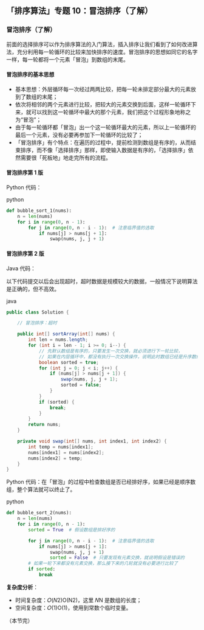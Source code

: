 ## 「排序算法」专题 10：冒泡排序（了解）

### 冒泡排序（了解）

前面的选择排序可以作为排序算法的入门算法，插入排序让我们看到了如何改进算法，充分利用每一轮循环的比较来加快排序的速度。冒泡排序的思想如同它的名字一样，每一轮都将一个元素「冒泡」到数组的末尾。

#### 冒泡排序的基本思想

- 基本思想：外层循环每一次经过两两比较，把每一轮未排定部分最大的元素放到了数组的末尾；
- 依次将相邻的两个元素进行比较，把较大的元素交换到后面，这样一轮循环下来，就可以找到这一轮循环中最大的那个元素，我们把这个过程形象地称之为“冒泡”；
- 由于每一轮循环都「冒泡」出一个这一轮循环最大的元素，所以上一轮循环的最后一个元素，没有必要再参加下一轮循环的比较了；
- 「冒泡排序」有个特点：在遍历的过程中，提前检测到数组是有序的，从而结束排序，而不像「选择排序」那样，即使输入数据是有序的，「选择排序」依然需要很「死板地」地走完所有的流程。

#### 冒泡排序第 1 版

Python 代码：

python

```python
def bubble_sort_1(nums):
    n = len(nums)
    for i in range(0, n - 1):
        for j in range(0, n - i - 1):  # 注意临界值的选取
            if nums[j] > nums[j + 1]:
                swap(nums, j, j + 1)
```

#### 冒泡排序第 2 版

Java 代码：

以下代码提交以后会出现超时，超时数据是规模较大的数据，一般情况下说明算法是正确的，但不高效。

java

```java
public class Solution {

    // 冒泡排序：超时

    public int[] sortArray(int[] nums) {
        int len = nums.length;
        for (int i = len - 1; i >= 0; i--) {
            // 先默认数组是有序的，只要发生一次交换，就必须进行下一轮比较，
            // 如果在内层循环中，都没有执行一次交换操作，说明此时数组已经是升序数组
            boolean sorted = true;
            for (int j = 0; j < i; j++) {
                if (nums[j] > nums[j + 1]) {
                    swap(nums, j, j + 1);
                    sorted = false;
                }
            }
            if (sorted) {
                break;
            }
        }
        return nums;
    }

    private void swap(int[] nums, int index1, int index2) {
        int temp = nums[index1];
        nums[index1] = nums[index2];
        nums[index2] = temp;
    }
}
```

Python 代码：在「冒泡」的过程中检查数组是否已经排好序，如果已经是顺序数组，整个算法就可以终止了。





python

```python
def bubble_sort_2(nums):
    n = len(nums)
    for i in range(0, n - 1):
        sorted = True  # 假设数组是排好序的

        for j in range(0, n - i - 1):  # 注意临界值的选取
            if nums[j] > nums[j + 1]:
                swap(nums, j, j + 1)
                sorted = False  # 只要发现有元素交换，就说明假设是错误的
        # 如果一轮下来都没有元素交换，那么接下来的几轮就没有必要进行比较了
        if sorted:
            break
```

**复杂度分析**：

- 时间复杂度：𝑂(𝑁2)O(N2)，这里 𝑁N 是数组的长度；
- 空间复杂度：𝑂(1)O(1)，使用到常数个临时变量。

（本节完）